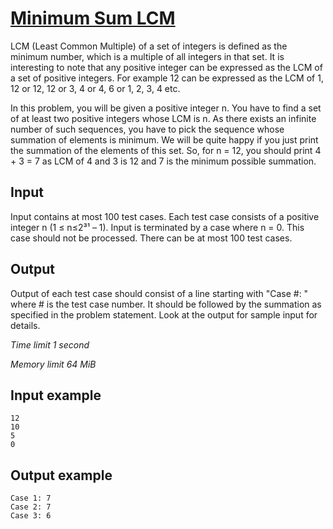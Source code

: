 # [Minimum Sum LCM](https://www.e-olymp.com/en/problems/1246)

LCM (Least Common Multiple) of a set of integers is defined as the minimum number, which is a multiple of all integers in that set. It is interesting to note that any positive integer can be expressed as the LCM of a set of positive integers. For example 12 can be expressed as the LCM of 1, 12 or 12, 12 or 3, 4 or 4, 6 or 1, 2, 3, 4 etc.

In this problem, you will be given a positive integer n. You have to find a set of at least two positive integers whose LCM is n. As there exists an infinite number of such sequences, you have to pick the sequence whose summation of elements is minimum. We will be quite happy if you just print the summation of the elements of this set. So, for n = 12, you should print 4 + 3 = 7 as LCM of 4 and 3 is 12 and 7 is the minimum possible summation.

## Input

Input contains at most 100 test cases. Each test case consists of a positive integer n (1 ≤ n≤2³¹ – 1). Input is terminated by a case where n = 0. This case should not be processed. There can be at most 100 test cases.

## Output

Output of each test case should consist of a line starting with "Case #: " where # is the test case number. It should be followed by the summation as specified in the problem statement. Look at the output for sample input for details.

_Time limit 1 second_

_Memory limit 64 MiB_

## Input example
```
12
10
5
0
```

## Output example
```
Case 1: 7
Case 2: 7
Case 3: 6
```
